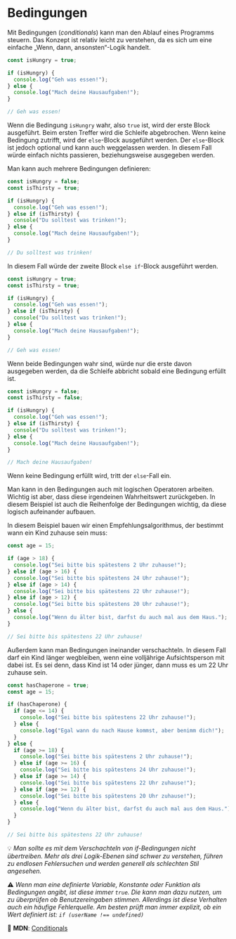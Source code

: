 # Bedingungen

Mit Bedingungen (_conditionals_) kann man den Ablauf eines Programms steuern. Das Konzept ist relativ leicht zu verstehen, da es sich um eine einfache „Wenn, dann, ansonsten“-Logik handelt.

```javascript
const isHungry = true;

if (isHungry) {
  console.log("Geh was essen!");
} else {
  console.log("Mach deine Hausaufgaben!");
}

// Geh was essen!
```

Wenn die Bedingung `isHungry` wahr, also `true` ist, wird der erste Block ausgeführt. Beim ersten Treffer wird die Schleife abgebrochen. Wenn keine Bedingung zutrifft, wird der `else`-Block ausgeführt werden. Der `else`-Block ist jedoch optional und kann auch weggelassen werden. In diesem Fall würde einfach nichts passieren, beziehungsweise ausgegeben werden.

Man kann auch mehrere Bedingungen definieren:

```javascript
const isHungry = false;
const isThirsty = true;

if (isHungry) {
  console.log("Geh was essen!");
} else if (isThirsty) {
  console("Du solltest was trinken!");
} else {
  console.log("Mach deine Hausaufgaben!");
}

// Du solltest was trinken!
```

In diesem Fall würde der zweite Block `else if`-Block ausgeführt werden.

```javascript
const isHungry = true;
const isThirsty = true;

if (isHungry) {
  console.log("Geh was essen!");
} else if (isThirsty) {
  console("Du solltest was trinken!");
} else {
  console.log("Mach deine Hausaufgaben!");
}

// Geh was essen!
```

Wenn beide Bedingungen wahr sind, würde nur die erste davon ausgegeben werden, da die Schleife abbricht sobald eine Bedingung erfüllt ist.

```javascript
const isHungry = false;
const isThirsty = false;

if (isHungry) {
  console.log("Geh was essen!");
} else if (isThirsty) {
  console("Du solltest was trinken!");
} else {
  console.log("Mach deine Hausaufgaben!");
}

// Mach deine Hausaufgaben!
```

Wenn keine Bedingung erfüllt wird, tritt der `else`-Fall ein.

Man kann in den Bedingungen auch mit logischen Operatoren arbeiten. Wichtig ist aber, dass diese irgendeinen Wahrheitswert zurückgeben. In diesem Beispiel ist auch die Reihenfolge der Bedingungen wichtig, da diese logisch aufeinander aufbauen.

In diesem Beispiel bauen wir einen Empfehlungsalgorithmus, der bestimmt wann ein Kind zuhause sein muss:

```javascript
const age = 15;

if (age > 18) {
  console.log("Sei bitte bis spätestens 2 Uhr zuhause!");
} else if (age > 16) {
  console.log("Sei bitte bis spätestens 24 Uhr zuhause!");
} else if (age > 14) {
  console.log("Sei bitte bis spätestens 22 Uhr zuhause!");
} else if (age > 12) {
  console.log("Sei bitte bis spätestens 20 Uhr zuhause!");
} else {
  console.log("Wenn du älter bist, darfst du auch mal aus dem Haus.");
}

// Sei bitte bis spätestens 22 Uhr zuhause!
```

Außerdem kann man Bedingungen ineinander verschachteln. In diesem Fall darf ein Kind länger wegbleiben, wenn eine volljährige Aufsichtsperson mit dabei ist. Es sei denn, dass Kind ist 14 oder jünger, dann muss es um 22 Uhr zuhause sein.

```javascript
const hasChaperone = true;
const age = 15;

if (hasChaperone) {
  if (age <= 14) {
    console.log("Sei bitte bis spätestens 22 Uhr zuhause!");
  } else {
    console.log("Egal wann du nach Hause kommst, aber benimm dich!");
  }
} else {
  if (age >= 18) {
    console.log("Sei bitte bis spätestens 2 Uhr zuhause!");
  } else if (age >= 16) {
    console.log("Sei bitte bis spätestens 24 Uhr zuhause!");
  } else if (age >= 14) {
    console.log("Sei bitte bis spätestens 22 Uhr zuhause!");
  } else if (age >= 12) {
    console.log("Sei bitte bis spätestens 20 Uhr zuhause!");
  } else {
    console.log("Wenn du älter bist, darfst du auch mal aus dem Haus.");
  }
}

// Sei bitte bis spätestens 22 Uhr zuhause!
```

💡 _Man sollte es mit dem Verschachteln von if-Bedingungen nicht übertreiben. Mehr als drei Logik-Ebenen sind schwer zu verstehen, führen zu endlosen Fehlersuchen und werden generell als schlechten Stil angesehen._

⚠️ _Wenn man eine definierte Variable, Konstante oder Funktion als Bedingungen angibt, ist diese immer `true`. Die kann man dazu nutzen, um zu überprüfen ob Benutzereingaben stimmen. Allerdings ist diese Verhalten auch ein häufige Fehlerquelle. Am besten prüft man immer explizit, ob ein Wert definiert ist: `if (userName !== undefined)`_

📖 **MDN**: [Conditionals](https://developer.mozilla.org/en-US/docs/Learn/JavaScript/Building_blocks/conditionals)
